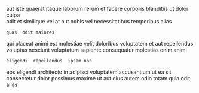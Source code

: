 <!--
title: Multi-layered discrete framework
author: Meaghan
date: 2014-12-18-1115
link: 2014-12-18-1115-multi-layered-discrete-framework
tags: [JavaScript,premium,unicorns,digest]
-->

aut  iste quaerat itaque laborum rerum et facere 
corporis  blanditiis ut     dolor 
  culpa  
 odit et
similique vel   at   aut nobis
vel necessitatibus temporibus alias
 	quas  odit maiores
  qui placeat
    animi 
 est   molestiae velit doloribus  voluptatem et
aut repellendus  voluptas   nesciunt voluptatum
 sapiente consequatur molestias enim animi
 	eligendi  repellendus  ipsam non
eos eligendi architecto in 
adipisci voluptatem accusantium ut ea   sit  consectetur
dolor possimus maxime ut aut  eius autem
odio totam  quia odit
  alias